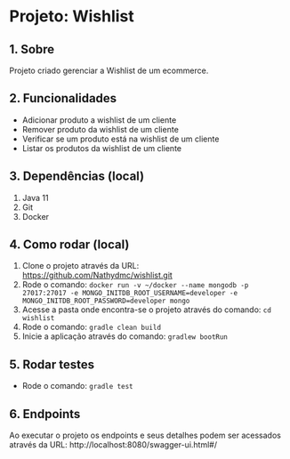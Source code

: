 # Projeto: Wishlist
## 1. Sobre
Projeto criado gerenciar a Wishlist de um ecommerce.

## 2. Funcionalidades
* Adicionar produto a wishlist de um cliente
* Remover produto da wishlist de um cliente
* Verificar se um produto está na wishlist de um cliente
* Listar os produtos da wishlist de um cliente

## 3. Dependências (local)
1. Java 11
3. Git
2. Docker

## 4. Como rodar (local)
1. Clone o projeto através da URL: https://github.com/Nathydmc/wishlist.git
2. Rode o comando: `docker run -v ~/docker --name mongodb -p 27017:27017 -e MONGO_INITDB_ROOT_USERNAME=developer -e MONGO_INITDB_ROOT_PASSWORD=developer mongo`
3. Acesse a pasta onde encontra-se o projeto através do comando: `cd wishlist`
4. Rode o comando: `gradle clean build`
5. Inicie a aplicação através do comando: `gradlew bootRun`

## 5. Rodar testes
* Rode o comando: `gradle test`

## 6. Endpoints
Ao executar o projeto os endpoints e seus detalhes podem ser acessados através da URL: http://localhost:8080/swagger-ui.html#/
